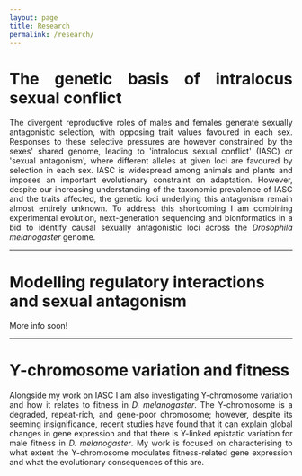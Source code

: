```yaml
---
layout: page
title: Research
permalink: /research/
---
```

<div align="justify">

<h1>The genetic basis of intralocus sexual conflict</h1>
<p>The divergent reproductive roles of males and females generate sexually antagonistic selection, with opposing trait values favoured in each sex. Responses to these selective pressures are however constrained by the sexes' shared genome, leading to 'intralocus sexual conflict' (IASC) or 'sexual antagonism', where different alleles at given loci are favoured by selection in each sex. IASC is widespread among animals and plants and imposes an important evolutionary constraint on adaptation. However, despite our increasing understanding of the taxonomic prevalence of IASC and the traits affected, the genetic loci underlying this antagonism remain almost entirely unknown. To address this shortcoming I am combining experimental evolution, next-generation sequencing and bionformatics in a bid to identify causal sexually antagonistic loci across the <i>Drosophila melanogaster</i> genome.</p>
<hr>
</div>

<h1>Modelling regulatory interactions and sexual antagonism</h1>
More info soon!
<hr>

<div align="justify">
<h1>Y-chromosome variation and fitness</h1>
<p>Alongside my work on IASC I am also investigating Y-chromosome variation and how it relates to fitness in <i>D. melanogaster</i>. The Y-chromosome is a degraded, repeat-rich, and gene-poor chromosome; however, despite its seeming insignificance, recent studies have found that it can explain global changes in gene expression and that there is Y-linked epistatic variation for male fitness in <i>D. melanogaster</i>. My work is focused on characterising to what extent the Y-chromosome modulates fitness-related gene expression and what the evolutionary consequences of this are.</p>

</div>

